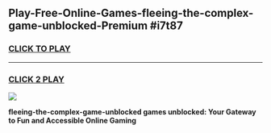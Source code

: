 
## Play-Free-Online-Games-fleeing-the-complex-game-unblocked-Premium #i7t87
<h3>
<a href="https://premium.freeplayer.one?title=fleeing-the-complex-game-unblocked&ref=8M">CLICK TO PLAY</a></h3>
<hr>

<h3>
<a href="https://premium.freeplayer.one?title=fleeing-the-complex-game-unblocked&ref=8M">CLICK 2 PLAY</a>
  
</h3>

<a href="https://premium.freeplayer.one?title=fleeing-the-complex-game-unblocked&ref=8M"><img src="https://clearcache.store/games.png"></a>


**fleeing-the-complex-game-unblocked games unblocked: Your Gateway to Fun and Accessible Online Gaming**

